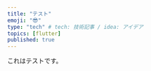 ```yaml
---
title: "テスト"
emoji: "😎"
type: "tech" # tech: 技術記事 / idea: アイデア
topics: [flutter]
published: true
---
```

これはテストです。